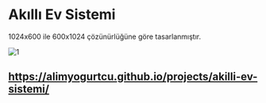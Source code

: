 
# Akıllı Ev Sistemi

1024x600 ile 600x1024 çözünürlüğüne göre tasarlanmıştır.

![1](https://user-images.githubusercontent.com/50144617/162757189-5692eabb-a796-4050-8079-451c706eb538.png)

## https://alimyogurtcu.github.io/projects/akilli-ev-sistemi/
